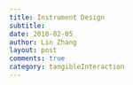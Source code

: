 ```yaml
---
title: Instrument Design
subtitle:
date: 2018-02-05
author: Lin Zhang
layout: post
comments: true
category: tangibleInteraction
---
```

